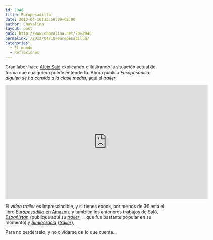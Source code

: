 ```yaml
---
id: 2946
title: Europesadilla
date: 2013-04-18T12:58:09+02:00
author: Chavalina
layout: post
guid: http://www.chavalina.net/?p=2946
permalink: /2013/04/18/europesadilla/
categories:
  - El mundo
  - Reflexiones
---
```

Gran labor hace <a href="http://aleixsalo.com/" target="_blank">Aleix Saló</a> explicando e ilustrando la situación actual de forma que cualquiera puede entenderla. Ahora publica _Europesadilla: alguien se ha comido a la clase media_, aquí el _trailer_:

<iframe src="http://www.youtube.com/embed/BF0bGaQCn04?rel=0" height="360" width="640" allowfullscreen="" frameborder="0"></iframe>

El _vídeo trailer_ es imprescindible, y si tienes ebook, por menos de 3€ está el libro [_Europesadilla_ en Amazon](http://www.amazon.es/gp/product/B00C23WAJ2/ref=as_li_ss_tl?ie=UTF8&camp=3626&creative=24822&creativeASIN=B00C23WAJ2&linkCode=as2&tag=chavadiari-21)<img style="border: none !important; margin: 0px !important;" alt="" src="http://www.assoc-amazon.es/e/ir?t=chavadiari-21&l=as2&o=30&a=B00C23WAJ2" width="1" height="1" border="0" />, y también los anteriores trabajos de Saló, [_Españistán_](http://www.amazon.es/gp/product/B007TLC10A/ref=as_li_ss_tl?ie=UTF8&camp=3626&creative=24822&creativeASIN=B007TLC10A&linkCode=as2&tag=chavadiari-21)<img style="border: none !important; margin: 0px !important;" alt="" src="http://www.assoc-amazon.es/e/ir?t=chavadiari-21&l=as2&o=30&a=B007TLC10A" width="1" height="1" border="0" /> (publiqué aquí su <a href="http://www.chavalina.net/2011/05/31/como-llegamos-de-la-burbuja-inmobiliaria-a-la-crisis/" target="_blank"><em>trailer</em></a>, __que fue bastante popular en su momento) y [_Simiocracia_](http://www.amazon.es/gp/product/8499896979/ref=as_li_ss_tl?ie=UTF8&camp=3626&creative=24822&creativeASIN=8499896979&linkCode=as2&tag=chavadiari-21)<img style="border: none !important; margin: 0px !important;" alt="" src="http://www.assoc-amazon.es/e/ir?t=chavadiari-21&l=as2&o=30&a=8499896979" width="1" height="1" border="0" /> (<a href="http://aleixsalo.com/blog/?cat=5" target="_blank"><em>trailer</em></a>),

Para no perdérselo, y no olvidarse de lo que cuenta…
